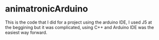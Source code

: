 # animatronicArduino
This is the code that I did for a project using the arduino IDE, I used J5 at the beggining but it was complicated, using C++ and Arduino IDE was the easiest way forward.
